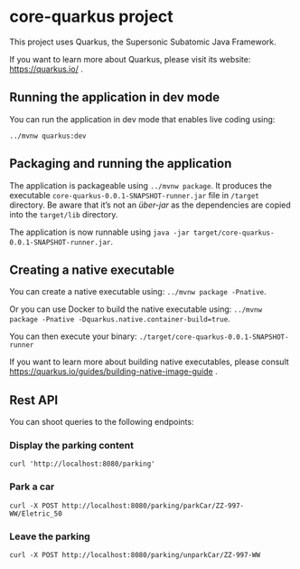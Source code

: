 # core-quarkus project

This project uses Quarkus, the Supersonic Subatomic Java Framework.

If you want to learn more about Quarkus, please visit its website: https://quarkus.io/ .

## Running the application in dev mode

You can run the application in dev mode that enables live coding using:
```
../mvnw quarkus:dev
```

## Packaging and running the application

The application is packageable using `../mvnw package`.
It produces the executable `core-quarkus-0.0.1-SNAPSHOT-runner.jar` file in `/target` directory.
Be aware that it’s not an _über-jar_ as the dependencies are copied into the `target/lib` directory.

The application is now runnable using `java -jar target/core-quarkus-0.0.1-SNAPSHOT-runner.jar`.

## Creating a native executable

You can create a native executable using: `../mvnw package -Pnative`.

Or you can use Docker to build the native executable using: `../mvnw package -Pnative -Dquarkus.native.container-build=true`.

You can then execute your binary: `./target/core-quarkus-0.0.1-SNAPSHOT-runner`

If you want to learn more about building native executables, please consult https://quarkus.io/guides/building-native-image-guide .

## Rest API

You can shoot queries to the following endpoints:

### Display the parking content
`curl 'http://localhost:8080/parking'`

### Park a car
`curl -X POST http://localhost:8080/parking/parkCar/ZZ-997-WW/Eletric_50`

### Leave the parking
`curl -X POST http://localhost:8080/parking/unparkCar/ZZ-997-WW`

